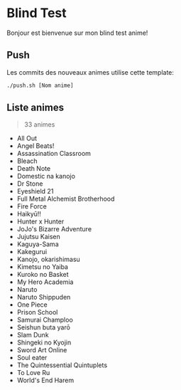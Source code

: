 # Blind Test

Bonjour est bienvenue sur mon blind test anime!
    
## Push
    
Les commits des nouveaux animes utilise cette template:
```bash
./push.sh [Nom anime]
```

## Liste animes
> 33 animes
- All Out
- Angel Beats!
- Assassination Classroom
- Bleach
- Death Note
- Domestic na kanojo
- Dr Stone
- Eyeshield 21
- Full Metal Alchemist Brotherhood
- Fire Force
- Haikyū!!
- Hunter x Hunter
- JoJo's Bizarre Adventure
- Jujutsu Kaisen
- Kaguya-Sama
- Kakegurui
- Kanojo, okarishimasu
- Kimetsu no Yaiba
- Kuroko no Basket
- My Hero Academia
- Naruto
- Naruto Shippuden
- One Piece
- Prison School
- Samurai Champloo
- Seishun buta yarō
- Slam Dunk
- Shingeki no Kyojin
- Sword Art Online
- Soul eater
- The Quintessential Quintuplets
- To Love Ru
- World's End Harem
